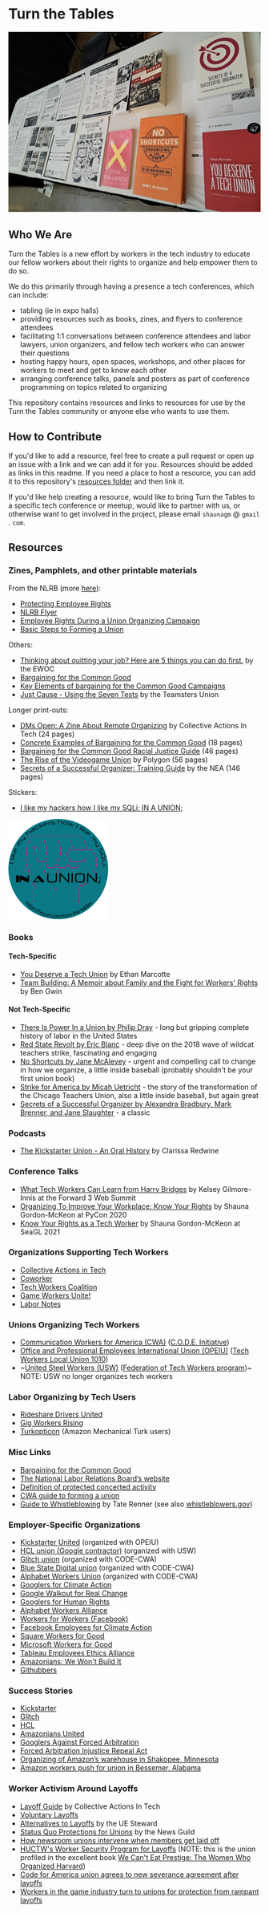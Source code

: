 # Turn the Tables

![a photo of the PyCon 2024 Turn the Tables booth, including organizing books and printouts](misc/pycon-2024-booth.jpg)

## Who We Are

Turn the Tables is a new effort by workers in the tech industry to educate our fellow workers about their rights to organize and help empower them to do so.

We do this primarily through having a presence a tech conferences, which can include:

* tabling (ie in expo halls)
* providing resources such as books, zines, and flyers to conference attendees
* facilitating 1:1 conversations between conference attendees and labor lawyers, union organizers, and fellow tech workers who can answer their questions
* hosting happy hours, open spaces, workshops, and other places for workers to meet and get to know each other
* arranging conference talks, panels and posters as part of conference programming on topics related to organizing

This repository contains resources and links to resources for use by the Turn the Tables community or anyone else who wants to use them.

## How to Contribute

If you'd like to add a resource, feel free to create a pull request or open up an issue with a link and we can add it for you. Resources should be added as links in this readme. If you need a place to host a resource, you can add it to this repository's [resources folder](resources) and then link it.

If you'd like help creating a resource, would like to bring Turn the Tables to a specific tech conference or meetup, would like to partner with us, or otherwise want to get involved in the project, please email `shaunagm` @ `gmail` . `com`.

## Resources

### Zines, Pamphlets, and other printable materials

From the NLRB (more [here](https://www.nlrb.gov/news-publications/publications/brochures)):

* [Protecting Employee Rights](https://www.nlrb.gov/sites/default/files/attachments/pages/node-184/protecting-employee-rights-english_1.pdf)
* [NLRB Flyer](https://www.nlrb.gov/sites/default/files/attachments/pages/node-184/nlrb-flyer-627.pdf)
* [Employee Rights During a Union Organizing Campaign](https://www.nlrb.gov/sites/default/files/attachments/pages/node-184/employee-rights-while-organizing-627.pdf)
* [Basic Steps to Forming a Union](https://www.nlrb.gov/sites/default/files/attachments/pages/node-184/steps-to-forming-a-union-final-412.pdf)

Others:

* [Thinking about quitting your job? Here are 5 things you can do first.](https://workerorganizing.org/wp-content/uploads/2022/10/thinking-quitting-job-one-sheet.pdf) by the EWOC
* [Bargaining for the Common Good](https://www.bargainingforthecommongood.org/wp-content/uploads/2020/04/BCG-1-Pager-Why-BCG-v.2-22-20-1.pdf)
* [Key Elements of bargaining for the Common Good Campaigns](https://www.bargainingforthecommongood.org/wp-content/uploads/2020/04/BCG-Seven-Elements.pdf)
* [Just Cause - Using the Seven Tests](https://teamster.org/wp-content/uploads/2020/07/JustCause.pdf) by the Teamsters Union

Longer print-outs:

* [DMs Open: A Zine About Remote Organizing](https://collectiveaction.tech/2022/dms-open/) by Collective Actions In Tech (24 pages)
* [Concrete Examples of Bargaining for the Common Good](https://www.bargainingforthecommongood.org/wp-content/uploads/2021/01/Bargaining-Demands-Memo-Long-12.2020.pdf) (18 pages)
* [Bargaining for the Common Good Racial Justice Guide](https://www.nea.org/sites/default/files/2024-05/bargaining-for-the-common-good-racial-justice-guide_0.pdf) (46 pages)
* [The Rise of the Videogame Union](https://cdn.vox-cdn.com/uploads/chorus_asset/file/24262907/Polygon_The_Rise_of_the_Video_Game_Union.pdf) by Polygon (56 pages)
* [Secrets of a Successful Organizer: Training Guide](https://www.nea.org/sites/default/files/2020-11/Education%20Secrets%20Trainers%20Guide%20-%20June%2022.pdf) by the NEA (146 pages)

Stickers:

* [I like my hackers how I like my SQLi: IN A UNION;](resources/stickers/hacker_UNION_sticker/)

<img src="https://github.com/LArkema/turn-the-tables/blob/main/resources/stickers/hacker_UNION_sticker/hacker_UNION.png" width="200" alt="A circular sticker with a blue background, a pink first in ASCII art, text around the top that reads 'I like my hackers how I like my SQLi', text in the middle that reads 'IN A UNION;' in stylized font, and a tinyurl link to the turn-the-tables repository around the bottom">

### Books

#### Tech-Specific

* [You Deserve a Tech Union](https://abookapart.com/products/you-deserve-a-tech-union) by Ethan Marcotte
* [Team Building: A Memoir about Family and the Fight for Workers' Rights](https://beltpublishing.com/products/team-building-inside-the-unionization-at-googles-pittsburgh-office) by Ben Gwin 

#### Not Tech-Specific

* [There Is Power In a Union by Philip Dray](https://www.penguinrandomhouse.com/books/42830/there-is-power-in-a-union-by-philip-dray/) - long but gripping complete history of labor in the United States
* [Red State Revolt by Eric Blanc](https://www.versobooks.com/products/912-red-state-revolt) - deep dive on the 2018 wave of wildcat teachers strike, fascinating and engaging
* [No Shortcuts by Jane McAlevey](https://janemcalevey.com/book/no-shortcuts-organizing-for-power-in-the-new-gilded-age/) - urgent and compelling call to change in how we organize, a little inside baseball (probably shouldn't be your first union book)
* [Strike for America by Micah Uetricht](https://www.penguinrandomhouse.com/books/234064/strike-for-america-by-micah-uetricht/) - the story of the transformation of the Chicago Teachers Union, also a little inside baseball, but again great
* [Secrets of a Successful Organizer by Alexandra Bradbury, Mark Brenner, and Jane Slaughter](https://www.labornotes.org/secrets) - a classic

### Podcasts

* [The Kickstarter Union - An Oral History](https://eclive.engelberg.center/) by Clarissa Redwine

### Conference Talks

* [What Tech Workers Can Learn from Harry Bridges](https://www.youtube.com/watch?v=SRjJ4_QBdeQ) by Kelsey Gilmore-Innis at the Forward 3 Web Summit
* [Organizing To Improve Your Workplace: Know Your Rights](https://www.youtube.com/watch?v=mWKygyFir54) by Shauna Gordon-McKeon at PyCon 2020
* [Know Your Rights as a Tech Worker](https://seagl.org/archive/2021/know-your-rights-as-a-tech-worker) by Shauna Gordon-McKeon at SeaGL 2021

### Organizations Supporting Tech Workers

* [Collective Actions in Tech](https://collectiveaction.tech/)
* [Coworker](https://home.coworker.org/)
* [Tech Workers Coalition](https://techworkerscoalition.org/)
* [Game Workers Unite!](https://www.gameworkersunite.org/)
* [Labor Notes](https://www.labornotes.org/)

### Unions Organizing Tech Workers

* [Communication Workers for America (CWA)](https://cwa-union.org/) ([C.O.D.E. Initiative](https://www.code-cwa.org/))
* [Office and Professional Employees International Union (OPEIU)](https://www.opeiu.org/) ([Tech Workers Local Union 1010](https://www.techworkersunion-1010.org/))
* ~[United Steel Workers (USW)](https://www.usw.org/) ([Federation of Tech Workers program](https://www.federationoftechworkers.org/))~ NOTE: USW no longer organizes tech workers

### Labor Organizing by Tech Users

* [Rideshare Drivers United](https://www.drivers-united.org/)
* [Gig Workers Rising](https://gigworkersrising.org/)
* [Turkopticon](https://blog.turkopticon.info/) (Amazon Mechanical Turk users)

### Misc Links

* [Bargaining for the Common Good](http://www.bargainingforthecommongood.org/about/)
* [The National Labor Relations Board’s website](https://www.nlrb.gov/about-nlrb/rights-we-protect/whats-law)
* [Definition of protected concerted activity](https://www.nlrb.gov/about-nlrb/rights-we-protect/our-enforcement-activity/protected-concerted-activity)
* [CWA guide to forming a union](https://cwa-union.org/join-union/how-organize)
* [Guide to Whistleblowing](https://www.taterenner.com/whistleblowers.php) by Tate Renner (see also  [whistleblowers.gov](https://www.whistleblowers.gov/))

### Employer-Specific Organizations

* [Kickstarter United](https://kickstarterunited.org/) (organized with OPEIU)
* [HCL union (Google contractor)](https://www.usw.org/news/media-center/releases/2019/workers-at-google-contractor-hcl-vote-to-join-usw) (organized with USW)
* [Glitch union](https://techcrunch.com/2021/03/02/following-unionization-glitch-signs-collective-bargaining-agreement/) (organized with CODE-CWA)
* [Blue State Digital union](https://www.campaignsandelections.com/campaign-insider/employees-at-democratic-firm-blue-state-unionized-by-code-cwa) (organized with CODE-CWA)
* [Alphabet Workers Union](https://alphabetworkersunion.org/) (organized with CODE-CWA)
* [Googlers for Climate Action](https://twitter.com/ClimateGooglers)
* [Google Walkout for Real Change](https://twitter.com/GoogleWalkout)
* [Googlers for Human Rights](https://twitter.com/EthicalGooglers)
* [Alphabet Workers Alliance](https://twitter.com/AlphabetWorkers)
* [Workers for Workers (Facebook)](https://twitter.com/workers4workers)
* [Facebook Employees for Climate Action](https://twitter.com/FBClimateAction)
* [Square Workers for Good](https://twitter.com/SquareWorkers)
* [Microsoft Workers for Good](https://twitter.com/MsWorkers4)
* [Tableau Employees Ethics Alliance](https://twitter.com/TabEmpEthicsAll)
* [Amazonians: We Won't Build It](https://twitter.com/WeWontBuildIt)
* [Githubbers](https://twitter.com/githubbers)

### Success Stories

* [Kickstarter](https://www.nytimes.com/2020/02/18/technology/kickstarter-union.html)
* [Glitch](https://techcrunch.com/2020/03/13/online-code-collaboration-tool-glitch-votes-to-unionize/)
* [HCL](https://economictimes.indiatimes.com/tech/ites/hcl-tech-employees-at-google-us-join-union/articleshow/71299050.cms)
* [Amazonians United](https://medium.com/@dch1united/amazonians-united-wins-pto-for-all-amazon-workers-f17e6ffbb192)
* [Googlers Against Forced Arbitration](https://www.vox.com/technology/2019/2/22/18236172/mandatory-forced-arbitration-google-employees)
* [Forced Arbitration Injustice Repeal Act](https://www.congress.gov/bill/116th-congress/house-bill/1423/text)
* [Organizing of Amazon’s warehouse in Shakopee, Minnesota](https://www.wired.com/story/meet-the-immigrants-who-took-on-amazon/)
* [Amazon workers push for union in Bessemer, Alabama](https://www.csmonitor.com/Business/2021/0212/Workers-organize-biggest-union-push-in-Amazon-s-history) 

### Worker Activism Around Layoffs

* [Layoff Guide](https://collectiveaction.tech/2022/a-layoff-guide-for-tweeps/) by Collective Actions In Tech
* [Voluntary Layoffs](https://careerminds.com/blog/voluntary-layoffs)
* [Alternatives to Layoffs](https://www.ueunion.org/stwd_layoffalternatives.html) by the UE Steward
* [Status Quo Protections for Unions](https://newsguild.org/what-is-status-quo-and-how-can-it-protect-you-from-layoffs/) by the News Guild
* [How newsroom unions intervene when members get laid off](https://digiday.com/media/how-newsroom-unions-intervene-when-members-get-laid-off/)
* [HUCTW's Worker Security Program for Layoffs](https://huctw.org/our-services/work-security-program) (NOTE: this is the union profiled in the excellent book [We Can't Eat Prestige: The Women Who Organized Harvard](https://www.goodreads.com/book/show/41550.We_Can_t_Eat_Prestige))
* [Code for America union agrees to new severance agreement after layoffs](https://statescoop.com/code-for-america-union-severance-layoffs/)
* [Workers in the game industry turn to unions for protection from rampant layoffs](https://prismreports.org/2024/03/19/video-game-workers-unionize-protection-layoffs/)